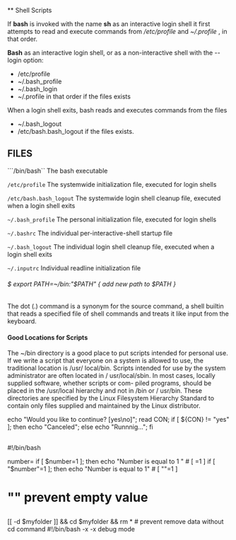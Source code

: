 
** Shell Scripts

If __bash__ is invoked with the name __sh__ as an interactive login shell
it first attempts to read and execute commands from _/etc/profile_ and _~/.profile_ , in that order.

__Bash__ as an interactive login shell, or as a non-interactive shell with the --login option:
 * /etc/profile  
 *  ~/.bash_profile 
 * ~/.bash_login
 * ~/.profile
  in  that  order if the files exists

When a login shell exits, bash reads and executes commands from the files 
 * ~/.bash_logout 
 * /etc/bash.bash_logout 
if the files exists.

## FILES
```/bin/bash``
   The bash executable

```/etc/profile```
   The systemwide initialization file, executed for login shells

```/etc/bash.bash_logout```
   The systemwide login shell cleanup file, executed when a login shell exits

```~/.bash_profile```
   The personal initialization file, executed for login shells

```~/.bashrc```
   The individual per-interactive-shell startup file

```~/.bash_logout```
   The individual login shell cleanup file, executed when a login shell exits

```~/.inputrc```
   Individual readline initialization file


###### $ export PATH=~/bin:"$PATH" { add new path to $PATH }

The dot (.) command is a synonym for the source command, a shell builtin that reads a
specified file of shell commands and treats it like input from the keyboard.

#### Good Locations for Scripts
The ~/bin directory is a good place to put scripts intended for personal use. If we write
a script that everyone on a system is allowed to use, the traditional location is /usr/
local/bin. Scripts intended for use by the system administrator are often located in /
usr/local/sbin. In most cases, locally supplied software, whether scripts or com-
piled programs, should be placed in the /usr/local hierarchy and not in /bin or /
usr/bin. These directories are specified by the Linux Filesystem Hierarchy Standard
to contain only files supplied and maintained by the Linux distributor.

echo "Would you like to continue? [yes\no]"; read CON; if [ ${CON} != "yes" ]; then echo "Canceled"; else echo "Runnnig..."; fi

##
#!/bin/bash 

number=
if [ $number=1 ]; then echo "Number is equal to 1 "  # [ =1 ]
if [ "$number"=1 ]; then echo "Number is equal to 1" # [ ""=1 ]
# "" prevent empty value

##

[[ -d $myfolder ]] && cd $myfolder && rm * # prevent remove data without cd command
#!/bin/bash -x 
-x debug mode
 
 
